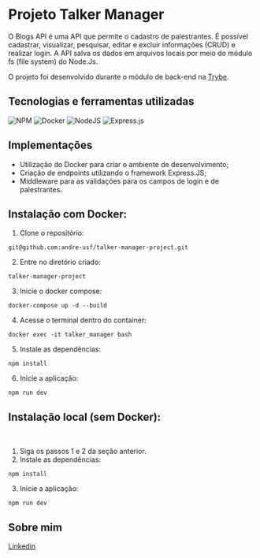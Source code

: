 # Projeto Talker Manager

O Blogs API é uma API que permite o cadastro de palestrantes. É possível cadastrar, visualizar, pesquisar, editar e excluir informações (CRUD) e realizar login. A API salva os dados em arquivos locais por meio do módulo fs (file system) do Node.Js.

O projeto foi desenvolvido durante o módulo de back-end na [Trybe](https://www.betrybe.com/).

## Tecnologias e ferramentas utilizadas 

![NPM](https://img.shields.io/badge/NPM-%23CB3837.svg?style=for-the-badge&logo=npm&logoColor=white)
![Docker](https://img.shields.io/badge/docker-%230db7ed.svg?style=for-the-badge&logo=docker&logoColor=white)
![NodeJS](https://img.shields.io/badge/node.js-6DA55F?style=for-the-badge&logo=node.js&logoColor=white)
![Express.js](https://img.shields.io/badge/express.js-%23404d59.svg?style=for-the-badge&logo=express&logoColor=%2361DAFB)

## Implementações

- Utilização do Docker para criar o ambiente de desenvolvimento;
- Criação de endpoints utilizando o framework Express.JS;
- Middleware para as validações para os campos de login e de palestrantes.

## Instalação com Docker:

1. Clone o repositório:

```
git@github.com:andre-usf/talker-manager-project.git
```

2. Entre no diretório criado:

```
talker-manager-project
```

3. Inicie o docker compose:

```
docker-compose up -d --build
```

4. Acesse o terminal dentro do container:

```
docker exec -it talker_manager bash
```

5. Instale as dependências:

```
npm install
```

6. Inicie a aplicação:

```
npm run dev
```

## Instalação local (sem Docker):

<br>

1. Siga os passos 1 e 2 da seção anterior.
2. Instale as dependências:
```
npm install
```
3. Inicie a aplicação:

```
npm run dev
```

## Sobre mim

[Linkedin](https://www.linkedin.com/in/andrefretta/)

<!-- Olá, Tryber!
Esse é apenas um arquivo inicial para o README do seu projeto no qual você pode customizar e reutilizar todas as vezes que for executar o trybe-publisher.

Para deixá-lo com a sua cara, basta alterar o seguinte arquivo da sua máquina: ~/.student-repo-publisher/custom/_NEW_README.md

É essencial que você preencha esse documento por conta própria, ok?
Não deixe de usar nossas dicas de escrita de README de projetos, e deixe sua criatividade brilhar!
:warning: IMPORTANTE: você precisa deixar nítido:
- quais arquivos/pastas foram desenvolvidos por você; 
- quais arquivos/pastas foram desenvolvidos por outra pessoa estudante;
- quais arquivos/pastas foram desenvolvidos pela Trybe.
-->
